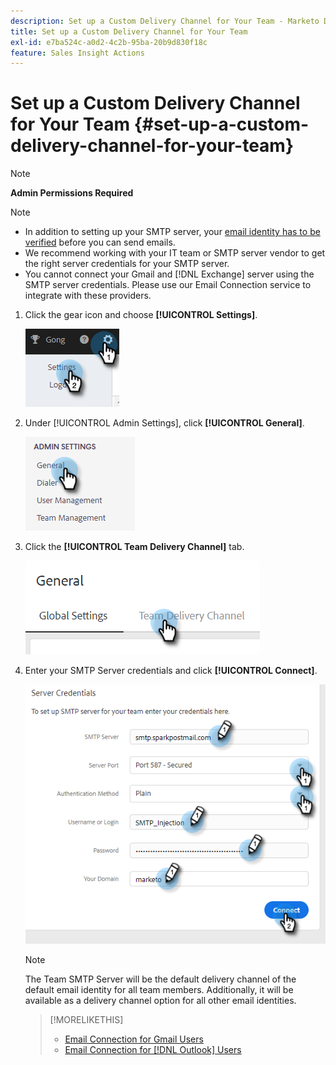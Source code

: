 ```yaml
---
description: Set up a Custom Delivery Channel for Your Team - Marketo Docs - Product Documentation
title: Set up a Custom Delivery Channel for Your Team
exl-id: e7ba524c-a0d2-4c2b-95ba-20b9d830f18c
feature: Sales Insight Actions
---
```

# Set up a Custom Delivery Channel for Your Team {#set-up-a-custom-delivery-channel-for-your-team}

>[!NOTE]
>
>**Admin Permissions Required**

>[!NOTE]
>
>* In addition to setting up your SMTP server, your [email identity has to be verified](/help/marketo/product-docs/marketo-sales-insight/actions/getting-started/email-settings/verify-your-email.md) before you can send emails.
>* We recommend working with your IT team or SMTP server vendor to get the right server credentials for your SMTP server.
>* You cannot connect your Gmail and [!DNL Exchange] server using the SMTP server credentials. Please use our Email Connection service to integrate with these providers.

1. Click the gear icon and choose **[!UICONTROL Settings]**.

   ![](assets/set-up-a-custom-delivery-channel-for-your-team-1.png)

1. Under [!UICONTROL Admin Settings], click **[!UICONTROL General]**.

   ![](assets/set-up-a-custom-delivery-channel-for-your-team-2.png)

1. Click the **[!UICONTROL Team Delivery Channel]** tab.

   ![](assets/set-up-a-custom-delivery-channel-for-your-team-3.png)

1. Enter your SMTP Server credentials and click **[!UICONTROL Connect]**.

   ![](assets/set-up-a-custom-delivery-channel-for-your-team-4.png)

   >[!NOTE]
   >
   >The Team SMTP Server will be the default delivery channel of the default email identity for all team members. Additionally, it will be available as a delivery channel option for all other email identities.

   >[!MORELIKETHIS]
   >
   >* [Email Connection for Gmail Users](/help/marketo/product-docs/marketo-sales-connect/email-plugins/gmail/email-connection-for-gmail-users.md)
   >* [Email Connection for [!DNL Outlook] Users](/help/marketo/product-docs/marketo-sales-connect/email-plugins/msc-for-outlook/email-connection-for-outlook-users.md)
